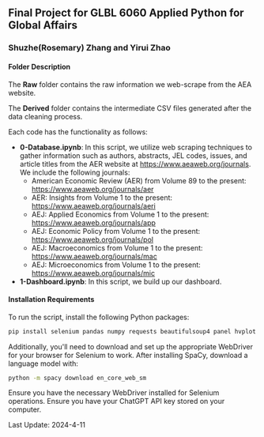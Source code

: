 ## Final Project for GLBL 6060 Applied Python for Global Affairs

### Shuzhe(Rosemary) Zhang and Yirui Zhao

#### Folder Description

The **Raw** folder contains the raw information we web-scrape from the AEA website.

The **Derived** folder contains the intermediate CSV files generated after the data cleaning process.

Each code has the functionality as follows:

-   **0-Database.ipynb**: In this script, we utilize web scraping techniques to gather information such as authors, abstracts, JEL codes, issues, and article titles from the AER website at <https://www.aeaweb.org/journals>. We include the following journals:
    -   American Economic Review (AER) from Volume 89 to the present: <https://www.aeaweb.org/journals/aer>
    -   AER: Insights from Volume 1 to the present: <https://www.aeaweb.org/journals/aeri>
    -   AEJ: Applied Economics from Volume 1 to the present: <https://www.aeaweb.org/journals/app>
    -   AEJ: Economic Policy from Volume 1 to the present: <https://www.aeaweb.org/journals/pol>
    -   AEJ: Macroeconomics from Volume 1 to the present: <https://www.aeaweb.org/journals/mac>
    -   AEJ: Microeconomics from Volume 1 to the present: <https://www.aeaweb.org/journals/mic>
-   **1-Dashboard.ipynb**: In this script, we build up our dashboard.

#### Installation Requirements

To run the script, install the following Python packages:

``` bash
pip install selenium pandas numpy requests beautifulsoup4 panel hvplot spacy sentence-transformers bertopic scikit-learn openai
```

Additionally, you'll need to download and set up the appropriate WebDriver for your browser for Selenium to work. After installing SpaCy, download a language model with:

``` bash
python -m spacy download en_core_web_sm
```

Ensure you have the necessary WebDriver installed for Selenium operations. Ensure you have your ChatGPT API key stored on your computer.

Last Update: 2024-4-11
